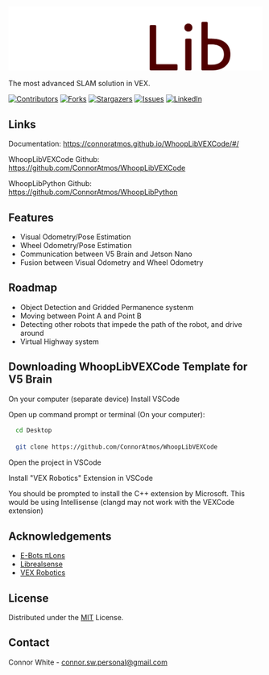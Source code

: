 ![WhoopLib Logo](/docs/images/WhoopLibWhite.png)

<!-- PROJECT SHIELDS -->
<!--
*** I'm using markdown "reference style" links for readability.
*** Reference links are enclosed in brackets [ ] instead of parentheses ( ).
*** See the bottom of this document for the declaration of the reference variables
*** for contributors-url, forks-url, etc. This is an optional, concise syntax you may use.
*** https://www.markdownguide.org/basic-syntax/#reference-style-links
-->

The most advanced SLAM solution in VEX.

[![Contributors][contributors-shield]][contributors-url]
[![Forks][forks-shield]][forks-url]
[![Stargazers][stars-shield]][stars-url]
[![Issues][issues-shield]][issues-url]
[![LinkedIn][linkedin-shield]][linkedin-url]

## Links

Documentation: https://connoratmos.github.io/WhoopLibVEXCode/#/

WhoopLibVEXCode Github: https://github.com/ConnorAtmos/WhoopLibVEXCode

WhoopLibPython Github: https://github.com/ConnorAtmos/WhoopLibPython

## Features

- Visual Odometry/Pose Estimation
- Wheel Odometry/Pose Estimation
- Communication between V5 Brain and Jetson Nano
- Fusion between Visual Odometry and Wheel Odometry

## Roadmap

- Object Detection and Gridded Permanence systenm
- Moving between Point A and Point B
- Detecting other robots that impede the path of the robot, and drive around
- Virtual Highway system

## Downloading WhoopLibVEXCode Template for V5 Brain

On your computer (separate device) Install VSCode

Open up command prompt or terminal (On your computer):

```bash
  cd Desktop

  git clone https://github.com/ConnorAtmos/WhoopLibVEXCode
```

Open the project in VSCode

Install "VEX Robotics" Extension in VSCode

You should be prompted to install the C++ extension by Microsoft. This would be using Intellisense (clangd may not work with the VEXCode extension)

## Acknowledgements

 - [E-Bots πLons](http://thepilons.ca/wp-content/uploads/2018/10/Tracking.pdf)
 - [Librealsense](https://github.com/IntelRealSense/librealsense)
 - [VEX Robotics](https://github.com/VEX-Robotics-AI)

<!-- LICENSE -->
## License

Distributed under the [MIT](https://choosealicense.com/licenses/mit/) License.

<!-- CONTACT -->
## Contact

Connor White - connor.sw.personal@gmail.com

<!-- MARKDOWN LINKS & IMAGES -->
<!-- https://www.markdownguide.org/basic-syntax/#reference-style-links -->
[contributors-shield]: https://img.shields.io/github/contributors/ConnorAtmos/WhoopLibVEXCode.svg?style=for-the-badge
[contributors-url]: https://github.com/ConnorAtmos/WhoopLibVEXCode/graphs/contributors
[forks-shield]: https://img.shields.io/github/forks/ConnorAtmos/WhoopLibVEXCode.svg?style=for-the-badge
[forks-url]: https://github.com/ConnorAtmos/WhoopLibVEXCode/network/members
[stars-shield]: https://img.shields.io/github/stars/ConnorAtmos/WhoopLibVEXCode.svg?style=for-the-badge
[stars-url]: https://github.com/ConnorAtmos/WhoopLibVEXCode/stargazers
[issues-shield]: https://img.shields.io/github/issues/ConnorAtmos/WhoopLibVEXCode.svg?style=for-the-badge
[issues-url]: https://github.com/ConnorAtmos/WhoopLibVEXCode/issues
[license-shield]: https://img.shields.io/github/license/ConnorAtmos/WhoopLibVEXCode.svg?style=for-the-badge
[license-url]: https://github.com/ConnorAtmos/WhoopLibVEXCode/blob/master/LICENSE
[linkedin-shield]: https://img.shields.io/badge/-LinkedIn-black.svg?style=for-the-badge&logo=linkedin&colorB=555
[linkedin-url]: https://www.linkedin.com/in/connor-white-38a5501a0/

